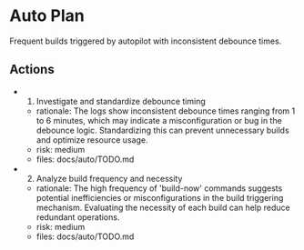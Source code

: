 # Auto Plan

Frequent builds triggered by autopilot with inconsistent debounce times.

## Actions
- 1. Investigate and standardize debounce timing
  - rationale: The logs show inconsistent debounce times ranging from 1 to 6 minutes, which may indicate a misconfiguration or bug in the debounce logic. Standardizing this can prevent unnecessary builds and optimize resource usage.
  - risk: medium
  - files: docs/auto/TODO.md
- 2. Analyze build frequency and necessity
  - rationale: The high frequency of 'build-now' commands suggests potential inefficiencies or misconfigurations in the build triggering mechanism. Evaluating the necessity of each build can help reduce redundant operations.
  - risk: medium
  - files: docs/auto/TODO.md